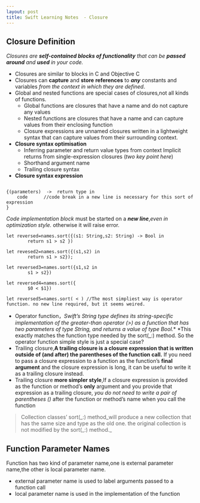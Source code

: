 ```yaml
---
layout: post
title: Swift Learning Notes  - Closure
---
```


## Closure Definition
*Closures are **self-contained blocks of functionality** that can be **passed around** and **used** in your code.*

- Closures are similar to blocks in C and Objective C
- Closures can **capture** and **store** **references** to ***any*** constants and variables *from the context in which they are defined*.
- Global and nested functions are special cases of closures,not all kinds of functions.
	- Global functions are closures that have a name and do not capture any values
	- Nested functions are closures that have a name and can capture values from their enclosing function
	- Closure expressions are unnamed closures written in a lightweight syntax that can capture values from their surrounding context.
- **Closure syntax optimisation**
	- Inferring parameter and return value types from context Implicit returns from single-expression closures (*two key point here*)
	- Shorthand argument name
	- Trailing closure syntax
- **Closure syntax expression**

```

{(parameters)  ->  return type in      
    code      //code break in a new line is necessary for this sort of expression
}
```

*Code implementation block* must be started on a ***new line***,*even in optimization style.* otherwise it will raise error.
	
```
let reversed=names.sort({(s1: String,s2: String) -> Bool in
        return s1 > s2 })

let revesed2=names.sort({(s1,s2) in
        return s1 > s2});

let reversed3=names.sort({s1,s2 in
        s1 > s2})
        
let reversed4=names.sort({
        $0 < $1})
        
let reversed5=names.sort( < ) //The most simpliest way is operator function. no new line required, but it seems weired.
```
- Operator function，**Swift’s String type defines its string-specific implementation of the greater-than operator (>) as a function that has two parameters of type String, and returns a value of type Bool*.** *This exactly matches the function type needed by the sort(_:) method. So the operator function simple style is just a special case? 
- Trailing closure,**A trailing closure is a closure **expression** that is **written outside** of (and after) the **parentheses** of the function call.**  If you need to pass a closure expression to a function as the function’s **final argument** and the closure expression is long, it can be useful to write it as a trailing closure instead.
- Trailing closure **more simpler style**,If a closure expression is provided as the function or method’s **only** argument and you provide that expression as a trailing closure, *you do not need to write a pair of parentheses ()* after the function or method’s name when you call the function

	
> Collection classes’ sort(\_:) method_will produce a new collection that has the same size and type as the old one. the original collection is not modified by the sort(\_:) method._

## Function Parameter Names
Function has two kind of parameter name,one is external parameter name,the other is local parameter name.
- external parameter name is used to label arguments passed to a function call
- local parameter name  is used in the implementation of the function

